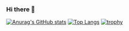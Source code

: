 ### Hi there 👋

<!--
**islandryu/islandryu** is a ✨ _special_ ✨ repository because its `README.md` (this file) appears on your GitHub profile.

Here are some ideas to get you started:

- 🔭 I’m currently working on ...
- 🌱 I’m currently learning ...
- 👯 I’m looking to collaborate on ...
- 🤔 I’m looking for help with ...
- 💬 Ask me about ...
- 📫 How to reach me: ...
- 😄 Pronouns: ...
- ⚡ Fun fact: ...
-->
[![Anurag's GitHub stats](https://github-readme-stats.vercel.app/api?username=islandryu)](https://github.com/anuraghazra/github-readme-stats)
[![Top Langs](https://github-readme-stats.vercel.app/api/top-langs/?username=islandryu&layout=compact)](https://github.com/anuraghazra/github-readme-stats)
[![trophy](https://github-profile-trophy.vercel.app/?username=islandryu)](https://github.com/ryo-ma/github-profile-trophy)
